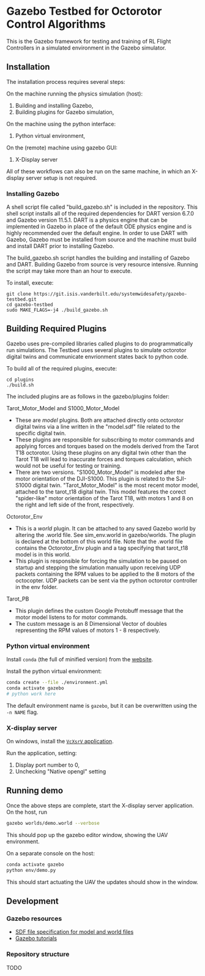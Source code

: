 # Gazebo Testbed for Octorotor Control Algorithms

This is the Gazebo framework for testing and training of RL Flight Controllers in a simulated 
environment in the Gazebo simulator.


## Installation

The installation process requires several steps:

On the machine running the physics simulation (host):

1. Building and installing Gazebo,
2. Building plugins for Gazebo simulation,

On the machine using the python interface:

1. Python virtual environment,

On the (remote) machine using gazebo GUI:

1. X-Display server

All of these workflows can also be run on the same machine, in which an X-display server setup is not required.

### Installing Gazebo

A shell script file called "build_gazebo.sh" is included in the repository. This shell script installs all of the required dependencies for DART version 6.7.0 and Gazebo version 11.5.1. DART is a physics engine that can be implemented in Gazebo in place of the default ODE physics engine and is highly recommended over the default engine. In order to use DART with Gazebo, Gazebo must be installed from source and the machine must build and install DART prior to installing Gazebo.

The build_gazebo.sh script handles the building and installing of Gazebo and DART. Building Gazebo from source is very resource intensive. Running the script may take more than an hour to execute.

To install, execute:

	git clone https://git.isis.vanderbilt.edu/systemwidesafety/gazebo-testbed.git
	cd gazebo-testbed
	sudo MAKE_FLAGS=-j4 ./build_gazebo.sh
	

## Building Required Plugins

Gazebo uses pre-compiled libraries called plugins to do programmatically run simulations. The Testbed uses several plugins to simulate octorotor digital twins and communicate envrionment states back to python code.

To build all of the required plugins, execute:

	cd plugins
	./build.sh

The included plugins are as follows in the gazebo/plugins folder:

Tarot_Motor_Model and S1000_Motor_Model
- These are *model* plugins. Both are attached directly onto octorotor digital twins via a line written in the "model.sdf" file related to the specific digital twin.
- These plugins are responsible for subscribing to motor commands and applying forces and torques based on the models derived from the Tarot T18 octorotor. Using these plugins on any digital twin other than the Tarot T18 will lead to inaccurate forces and torques calculation, which would not be useful for testing or training.
- There are two versions. "S1000_Motor_Model" is modeled after the motor orientation of the DJI-S1000. This plugin is related to the SJI-S1000 digital twin. "Tarot_Motor_Model" is the most recent motor model, attached to the tarot_t18 digital twin. This model features the corect "spider-like" motor orientation of the Tarot T18, with motors 1 and 8 on the right and left side of the front, respectively.
					
Octorotor_Env
- This is a *world* plugin. It can be attached to any saved Gazebo world by altering the .world file. See sim_env.world in gazebo/worlds. The plugin is declared at the bottom of this world file. Note that the .world file contains the Octorotor_Env plugin and a tag specifying that tarot_t18 model is in this world.
- This plugin is responsible for forcing the simulation to be paused on startup and stepping the simulation manually upon receiving UDP packets containing the RPM values to be applied to the 8 motors of the octocopter. UDP packets can be sent via the python octorotor controller in the env folder.

Tarot_PB
- This plugin defines the custom Google Protobuff message that the motor model listens to for motor commands.
- The custom message is an 8 Dimensional Vector of doubles representing the RPM values of motors 1 - 8 respectively.


### Python virtual environment

Install `conda` (the full of minified version) from the [website](https://docs.conda.io/en/latest/miniconda.html).

Install the python virtual environment:

```bash
conda create --file ./environment.yml
conda activate gazebo
# python work here
```

The default environment name is `gazebo`, but it can be overwritten using the `-n NAME` flag.

### X-display server

On windows, install the [`VcXsrV` application](https://sourceforge.net/projects/vcxsrv/).

Run the application, setting:

1. Display port number to 0,
2. Unchecking "Native opengl" setting


## Running demo

Once the above steps are complete, start the X-display server application. On the host, run

```bash
gazebo worlds/demo.world --verbose
```

This should pop up the gazebo editor window, showing the UAV environment.

On a separate console on the host:

```bash
conda activate gazebo
python env/demo.py
```

This should start actuating the UAV the updates should show in the window.


## Development


### Gazebo resources

* [SDF file specification for model and world files](http://sdformat.org/spec)
* [Gazebo tutorials](http://gazebosim.org/tutorials)


### Repository structure

TODO
